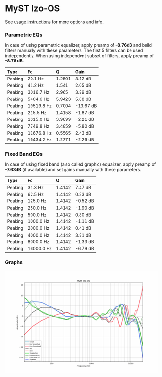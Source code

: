 # MyST Izo-OS
See [usage instructions](https://github.com/jaakkopasanen/AutoEq#usage) for more options and info.

### Parametric EQs
In case of using parametric equalizer, apply preamp of **-8.76dB** and build filters manually
with these parameters. The first 5 filters can be used independently.
When using independent subset of filters, apply preamp of **-8.76 dB**.

| Type    | Fc         |      Q | Gain      |
|:--------|:-----------|:-------|:----------|
| Peaking | 20.1 Hz    | 1.2501 | 8.12 dB   |
| Peaking | 41.2 Hz    | 1.541  | 2.05 dB   |
| Peaking | 3016.7 Hz  | 2.965  | 3.29 dB   |
| Peaking | 5404.6 Hz  | 5.9423 | 5.68 dB   |
| Peaking | 19519.8 Hz | 0.7004 | -13.67 dB |
| Peaking | 215.5 Hz   | 1.4158 | -1.87 dB  |
| Peaking | 1315.0 Hz  | 3.9899 | -2.21 dB  |
| Peaking | 7749.8 Hz  | 3.4859 | -5.80 dB  |
| Peaking | 11676.8 Hz | 0.5565 | 2.43 dB   |
| Peaking | 16434.2 Hz | 1.2271 | -2.26 dB  |

### Fixed Band EQs
In case of using fixed band (also called graphic) equalizer, apply preamp of **-7.63dB**
(if available) and set gains manually with these parameters.

| Type    | Fc         |      Q | Gain     |
|:--------|:-----------|:-------|:---------|
| Peaking | 31.3 Hz    | 1.4142 | 7.47 dB  |
| Peaking | 62.5 Hz    | 1.4142 | 0.33 dB  |
| Peaking | 125.0 Hz   | 1.4142 | -0.52 dB |
| Peaking | 250.0 Hz   | 1.4142 | -1.90 dB |
| Peaking | 500.0 Hz   | 1.4142 | 0.80 dB  |
| Peaking | 1000.0 Hz  | 1.4142 | -1.11 dB |
| Peaking | 2000.0 Hz  | 1.4142 | 0.41 dB  |
| Peaking | 4000.0 Hz  | 1.4142 | 3.21 dB  |
| Peaking | 8000.0 Hz  | 1.4142 | -1.33 dB |
| Peaking | 16000.0 Hz | 1.4142 | -6.79 dB |

### Graphs
![](./MyST%20Izo-OS.png)
